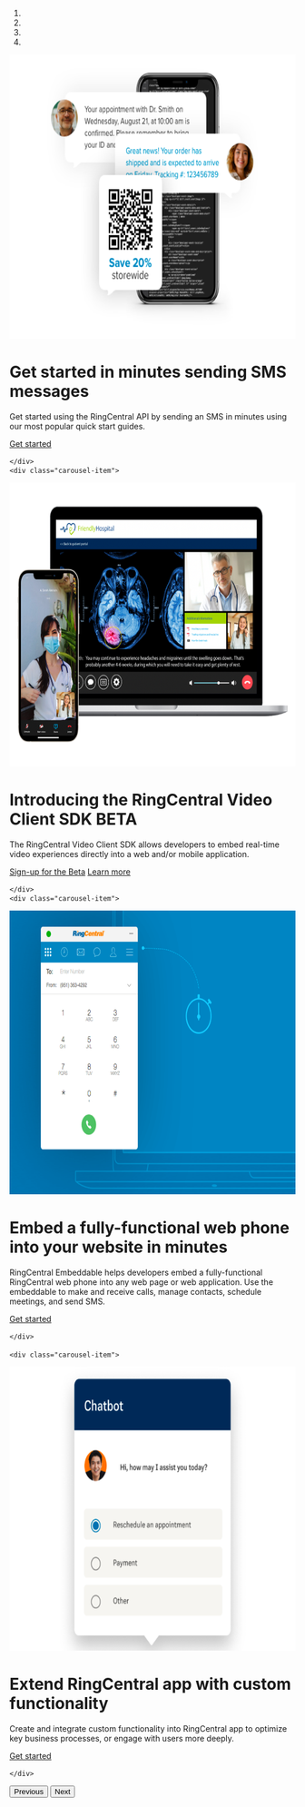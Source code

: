 <div id="home-carousel" class="carousel slide pb-5" data-bs-ride="carousel">
  <ol class="carousel-indicators">
    <li data-bs-target="#home-carousel" data-bs-slide-to="0" class="active"></li>
    <li data-bs-target="##home-carousel" data-bs-slide-to="1"></li>
    <li data-bs-target="##home-carousel" data-bs-slide-to="2"></li>
    <li data-bs-target="##home-carousel" data-bs-slide-to="3"></li>
  </ol>
  <div class="carousel-inner">
    <div class="carousel-item active">
	
  <div class="container col-xxl-8 px-4">
    <div class="row flex-lg-row-reverse align-items-center g-5">
      <div class="col-10 col-sm-8 col-lg-6">
        <img src="./img/carousel-sms@2x.png" class="d-block mx-lg-auto img-fluid" alt="Send an SMS" width="700" height="500" loading="lazy">
      </div>
      <div class="col-lg-6">
        <h1 class="display-5 fw-bold lh-1 mb-3">Get started in minutes sending SMS messages</h1>
        <p class="lead">Get started using the RingCentral API by sending an SMS in minutes using our most popular quick start guides.</p>
        <div class="d-grid gap-2 d-md-flex justify-content-md-start">
          <a href="messgaing/quick-start/" class="btn btn-primary btn-lg px-4 me-md-2">Get started</a>
        </div>
      </div>
    </div>
  </div>

    </div>
    <div class="carousel-item">

  <div class="container col-xxl-8 px-4">
    <div class="row flex-lg-row-reverse align-items-center g-5">
      <div class="col-10 col-sm-8 col-lg-6">
        <img src="./img/carousel-video@2x.png" class="d-block mx-lg-auto img-fluid" alt="Video Client SDK" width="700" height="500" loading="lazy">
      </div>
      <div class="col-lg-6">
        <h1 class="display-5 fw-bold lh-1 mb-3">Introducing the RingCentral Video Client SDK <span class="badge badge-pill badge-success h5">BETA</span></h1>
        <p class="lead">The RingCentral Video Client SDK allows developers to embed real-time video experiences directly into a web and/or mobile application.</p>
        <div class="d-grid gap-2 d-md-flex justify-content-md-start">
          <a href="https://forms.gle/H3QxfhqAhujkktXa6" class="btn btn-primary btn-lg px-4 me-md-2 mr-3">Sign-up for the Beta</a>
          <a href="./video/client-sdk/" class="btn btn-secondary btn-lg px-4 me-md-2">Learn more</a>
        </div>
      </div>
    </div>
  </div>

    </div>
    <div class="carousel-item">

  <div class="container col-xxl-8 px-4">
    <div class="row flex-lg-row-reverse align-items-center g-5">
      <div class="col-10 col-sm-8 col-lg-6">
        <img src="./img/carousel-embeddable@2x.png" class="d-block mx-lg-auto img-fluid" alt="RingCentral Embeddable" width="700" height="500" loading="lazy">
      </div>
      <div class="col-lg-6">
        <h1 class="display-5 fw-bold lh-1 mb-3">Embed a fully-functional web phone into your website in minutes</h1>
        <p class="lead">RingCentral Embeddable helps developers embed a fully-functional RingCentral web phone into any web page or web application. Use the embeddable to make and receive calls, manage contacts, schedule meetings, and send SMS.</p>
        <div class="d-grid gap-2 d-md-flex justify-content-md-start">
          <a href="https://developers.ringcentral.com/embeddable-voice.html" class="btn btn-primary btn-lg px-4 me-md-2">Get started</a>
        </div>
      </div>
    </div>
  </div>

    </div>

    <div class="carousel-item">

  <div class="container col-xxl-8 px-4">
    <div class="row flex-lg-row-reverse align-items-center g-5">
      <div class="col-10 col-sm-8 col-lg-6">
        <img src="./img/carousel-addins@2x.png" class="d-block mx-lg-auto img-fluid" alt="RingCentral Add-in Framework" width="700" height="500" loading="lazy">
      </div>
      <div class="col-lg-6">
        <h1 class="display-5 fw-bold lh-1 mb-3">Extend RingCentral app with custom functionality</h1>
        <p class="lead">Create and integrate custom functionality into RingCentral app to optimize key business processes, or engage with users more deeply.</p>
        <div class="d-grid gap-2 d-md-flex justify-content-md-start">
          <a href="./team-messaging/add-ins/" class="btn btn-primary btn-lg px-4 me-md-2">Get started</a>
        </div>
      </div>
    </div>
  </div>

    </div>


</div>
  <button class="carousel-control-prev" type="button" data-bs-target="#home-carousel" data-bs-slide="prev">
    <span class="carousel-control-prev-icon" aria-hidden="true"></span>
    <span class="sr-only">Previous</span>
  </button>
  <button class="carousel-control-next" type="button" data-bs-target="#home-carousel" data-bs-slide="next">
    <span class="carousel-control-next-icon" aria-hidden="true"></span>
    <span class="sr-only">Next</span>
  </button>
</div>







